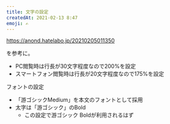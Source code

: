 ```yaml
---
title: 文字の設定
createdAt: 2021-02-13 8:47
emoji: ✍
---
```


https://anond.hatelabo.jp/20210205011350

を参考に。

- PC閲覧時は行長が30文字程度なので200%を設定
- スマートフォン閲覧時は行長が20文字程度なので175%を設定

フォントの設定

- 「游ゴシックMedium」を本文のフォントとして採用
- 太字は「游ゴシック」のBold
  - この設定で游ゴシック Boldが利用されるはず

